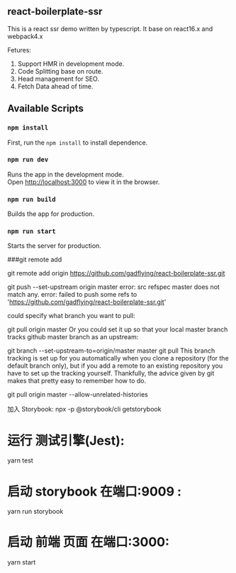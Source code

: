 ## react-boilerplate-ssr

This is a react ssr demo written by typescript. It base on react16.x and webpack4.x

Fetures:

1. Support HMR in development mode.
2. Code Splitting base on route.
3. Head management for SEO.
4. Fetch Data ahead of time.

## Available Scripts

### `npm install`

First, run the `npm install` to install dependence.

### `npm run dev`

Runs the app in the development mode.<br>
Open [http://localhost:3000](http://localhost:3000) to view it in the browser.

### `npm run build`

Builds the app for production.

### `npm run start`

Starts the server for production.

###git remote add

git remote add origin https://github.com/gadflying/react-boilerplate-ssr.git

git push --set-upstream origin master
error: src refspec master does not match any.
error: failed to push some refs to 'https://github.com/gadflying/react-boilerplate-ssr.git'


 could specify what branch you want to pull:

git pull origin master
Or you could set it up so that your local master branch tracks github master branch as an upstream:

git branch --set-upstream-to=origin/master master
git pull
This branch tracking is set up for you automatically when you clone a repository (for the default branch only), but if you add a remote to an existing repository you have to set up the tracking yourself. Thankfully, the advice given by git makes that pretty easy to remember how to do.

git pull origin master --allow-unrelated-histories


加入 Storybook:
npx -p @storybook/cli getstorybook

# 运行 测试引擎(Jest):
yarn test

# 启动 storybook 在端口:9009 :
yarn run storybook

# 启动 前端 页面 在端口:3000:
yarn start





